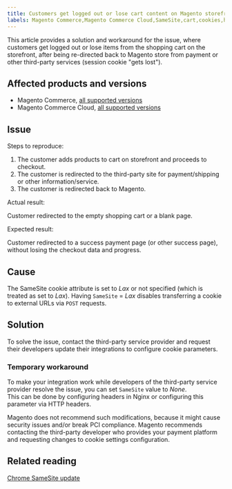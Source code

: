 ```yaml
---
title: Customers get logged out or lose cart content on Magento storefront
labels: Magento Commerce,Magento Commerce Cloud,SameSite,cart,cookies,how to,logged out,session
---
```


This article provides a solution and workaround for the issue, where customers get logged out or lose items from the shopping cart on the storefront, after being re-directed back to Magento store from payment or other third-party services (session cookie "gets lost").

## Affected products and versions

* Magento Commerce, [all supported versions](https://magento.com/sites/default/files/magento-software-lifecycle-policy.pdf)
* Magento Commerce Cloud, [all supported versions](https://magento.com/sites/default/files/magento-software-lifecycle-policy.pdf)

## Issue

Steps to reproduce:

1. The customer adds products to cart on storefront and proceeds to checkout. 
1. The customer is redirected to the third-party site for payment/shipping or other information/service.
1. The customer is redirected back to Magento.

Actual result: 

Customer redirected to the empty shopping cart or a blank page. 

Expected result:

Customer redirected to a success payment page (or other success page), without losing the checkout data and progress. 

## Cause

The SameSite cookie attribute is set to _Lax_ or not specified (which is treated as set to _Lax_). Having `` SameSite `` = _Lax_ disables transferring a cookie to external URLs via `` POST `` requests.

## Solution

To solve the issue, contact the third-party service provider and request their developers update their integrations to configure cookie parameters.

### Temporary workaround

To make your integration work while developers of the third-party service provider resolve the issue, you can set `` SameSite `` value to _None_.   
This can be done by configuring headers in Nginx or configuring this parameter via HTTP headers. 

<p class="warning">Magento does not recommend such modifications, because it might cause security issues and/or break PCI compliance. Magento recommends contacting the third-party developer who provides your payment platform and requesting changes to cookie settings configuration.</p>

## Related reading

[Chrome SameSite update](https://www.chromestatus.com/feature/5088147346030592)